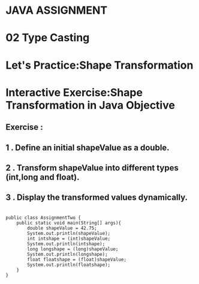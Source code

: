 # **JAVA ASSIGNMENT**
# **02 Type Casting**
# **<P>Let's Practice:Shape Transformation<P>**
# **<P>Interactive Exercise:Shape Transformation in Java Objective<P>**
## **Exercise :**
## <p>1 . Define an initial shapeValue as a double.<P>
## <P>2 . Transform shapeValue into different types (**int,long and float**).<P>
## <p>3 . Display the transformed values dynamically.<P>
```

public class AssignmentTwo {
    public static void main(String[] args){
        double shapeValue = 42.75;
        System.out.println(shapeValue);
        int intshape = (int)shapeValue;
        System.out.println(intshape);
        long longshape = (long)shapeValue;
        System.out.println(longshape);
        float floatshape = (float)shapeValue;
        System.out.println(floatshape);
    }
}
```

